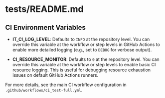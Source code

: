 # tests/README.md

## CI Environment Variables

- **IT_CI_LOG_LEVEL**: Defaults to `INFO` at the repository level. You can override this variable at the workflow or step levels in GitHub Actions to enable more detailed logging (e.g., set to `DEBUG` for verbose output).

- **CI_RESOURCE_MONITOR**: Defaults to `0` at the repository level. You can override this variable at the workflow or step levels to enable basic CI resource logging. This is useful for debugging resource exhaustion issues on default GitHub Actions runners.

For more details, see the main CI workflow configuration in `.github/workflows/ci_test-full.yml`.
